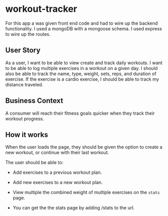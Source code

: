 # workout-tracker
For this app a was given front end code and had to wire up the backend functionality. I used a mongoDB with a mongoose schema. I used express to wire up the routes.

## User Story

As a user, I want to be able to view create and track daily workouts. I want to be able to log multiple exercises in a workout on a given day. I should also be able to track the name, type, weight, sets, reps, and duration of exercise. If the exercise is a cardio exercise, I should be able to track my distance traveled.

## Business Context

A consumer will reach their fitness goals quicker when they track their workout progress.

## How it works

When the user loads the page, they should be given the option to create a new workout, or continue with their last workout.

The user should be able to:

-   Add exercises to a previous workout plan.
    
-   Add new exercises to a new workout plan.
    
-   View multiple the combined weight of multiple exercises on the `stats` page. 
- You can get the the stats page by adding /stats to the url.